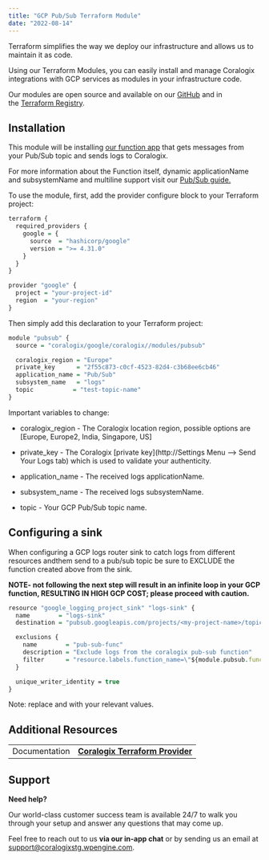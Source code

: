 ```yaml
---
title: "GCP Pub/Sub Terraform Module"
date: "2022-08-14"
---
```


Terraform simplifies the way we deploy our infrastructure and allows us to maintain it as code.

Using our Terraform Modules, you can easily install and manage Coralogix integrations with GCP services as modules in your infrastructure code.

Our modules are open source and available on our [GitHub](https://github.com/coralogix/terraform-coralogix-google) and in the [Terraform Registry](https://registry.terraform.io/modules/coralogix/google/coralogix/latest).

## Installation

This module will be installing [our function app](https://github.com/coralogix/coralogix-gcp-serverless/tree/master/gcp-pub-sub) that gets messages from your Pub/Sub topic and sends logs to Coralogix.

For more information about the Function itself, dynamic applicationName and subsystemName and multiline support visit our [Pub/Sub guide.](https://coralogixstg.wpengine.com/docs/google-cloud-pub-sub/)

To use the module, first, add the provider configure block to your Terraform project:

```vhdl
terraform {
  required_providers {
    google = {
      source  = "hashicorp/google"
      version = ">= 4.31.0"
    }
  }
}

provider "google" {
  project = "your-project-id"
  region  = "your-region"
}
```

Then simply add this declaration to your Terraform project:

```vhdl
module "pubsub" {
  source = "coralogix/google/coralogix//modules/pubsub"

  coralogix_region = "Europe"
  private_key      = "2f55c873-c0cf-4523-82d4-c3b68ee6cb46"
  application_name = "Pub/Sub"
  subsystem_name   = "logs"
  topic           = "test-topic-name"
}
```

Important variables to change:

- coralogix\_region - The Coralogix location region, possible options are \[Europe, Europe2, India, Singapore, US\]

- private\_key - The Coralogix [private key](http://Settings Menu --> Send Your Logs tab) which is used to validate your authenticity.

- application\_name - The received logs applicationName.

- subsystem\_name - The received logs subsystemName.

- topic - Your GCP Pub/Sub topic name.

## Configuring a sink

When configuring a GCP logs router sink to catch logs from different resources andthem send to a pub/sub topic be sure to EXCLUDE the function created above from the sink.

**NOTE- not following the next step will result in an infinite loop in your GCP function, RESULTING IN HIGH GCP COST; please proceed with caution.**

```vhdl
resource "google_logging_project_sink" "logs-sink" {
  name        = "logs-sink"
  destination = "pubsub.googleapis.com/projects/<my-project-name>/topics/<my-pubsub-topic-name>"

  exclusions {
    name        = "pub-sub-func"
    description = "Exclude logs from the coralogix pub-sub function"
    filter      = "resource.labels.function_name=\"${module.pubsub.function}\""
  }

  unique_writer_identity = true
}
```

Note: replace <my-project-name> and <my-pubsub-topic-name> with your relevant values.

## Additional Resources

<table><tbody><tr><td>Documentation</td><td><strong><a href="https://coralogixstg.wpengine.com/docs/coralogix-terraform-provider/">Coralogix Terraform Provider</a></strong></td></tr></tbody></table>

## Support

**Need help?**

Our world-class customer success team is available 24/7 to walk you through your setup and answer any questions that may come up.

Feel free to reach out to us **via our in-app chat** or by sending us an email at [support@coralogixstg.wpengine.com](mailto:support@coralogixstg.wpengine.com).
